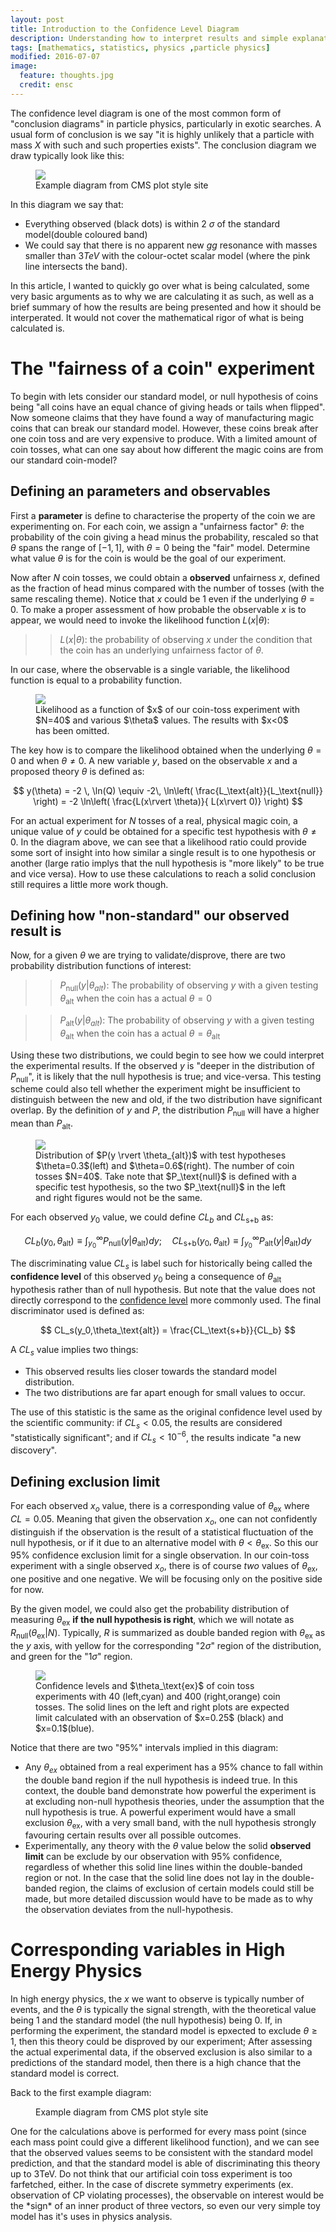 ```yaml
---
layout: post
title: Introduction to the Confidence Level Diagram
description: Understanding how to interpret results and simple explanations as to what is being calculated
tags: [mathematics, statistics, physics ,particle physics]
modified: 2016-07-07
image:
  feature: thoughts.jpg
  credit: ensc
---
```


The confidence level diagram is one of the most common form of "conclusion diagrams" in particle physics, particularly in exotic searches.
A usual form of conclusion is we say "it is highly unlikely that a particle with mass $X$ with such and such properties exists". The conclusion diagram we draw typically look like this:

<figure>
<a href="https://ghm.web.cern.ch/ghm/plots/public-results/publications/EXO-15-001/CMS-EXO-15-001_Figure_003-c.pdf">
<img src="https://ghm.web.cern.ch/ghm/plots/limitPlot_example.png"></a>
<figcaption>Example diagram from CMS plot style site</figcaption>
</figure>

In this diagram we say that:

* Everything observed (black dots) is within 2 $\sigma$ of the standard model(double coloured band)
* We could say that there is no apparent new $gg$ resonance with masses smaller than $3TeV$ with the colour-octet scalar model (where the pink line intersects the band).

In this article, I wanted to quickly go over what is being calculated, some very basic arguments as to why we are calculating it as such, as well as a brief summary of how the results are being presented and how it should be interperated.
It would not cover the mathematical rigor of what is being calculated is.

# The "fairness of a coin" experiment
To begin with lets consider our standard model, or null hypothesis of coins being "all coins have an equal chance of giving heads or tails when flipped".
Now someone claims that they have found a way of manufacturing magic coins that can break our standard model.
However, these coins break after one coin toss and are very expensive to produce.
With a limited amount of coin tosses, what can one say about how different the magic coins are from our standard coin-model?

## Defining an parameters and observables
First a **parameter** is define to characterise the property of the coin we are experimenting on.
For each coin, we assign a "unfairness factor" $\theta$: the probability of the coin giving a head minus the probability, rescaled so that $\theta$ spans the range of $[-1,1]$, with $\theta=0$ being the "fair" model.
Determine what value $\theta$ is for the coin is would be the goal of our experiment.

Now after $N$ coin tosses, we could obtain a **observed** unfairness $x$, defined as the fraction of head minus compared with the number of tosses (with the same rescaling theme).
Notice that $x$ could be 1 even if the underlying $\theta=0$.
To make a proper assessment of how probable the observable $x$ is to appear, we would need to invoke the likelihood function $L(x\rvert\theta)$:

>> $L(x\rvert\theta)$: the probability of observing $x$ under the condition that the coin has an underlying unfairness factor of $\theta$.

In our case, where the observable is a single variable, the likelihood function is equal to a probability function.

<figure>
  <img src="{{site.url}}/images/genimage/cls_article/CLS_Likelihood.png"/>
  <figcaption>
    Likelihood as a function of $x$ of our coin-toss experiment with $N=40$ and various $\theta$ values.
    The results with $x<0$ has been omitted.
  </figcaption>
</figure>

The key how is to compare the likelihood obtained when the underlying $\theta=0$ and when $\theta\neq0$. A new variable $y$, based on the observable $x$ and a proposed theory $\theta$ is defined as:

$$
y(\theta) = -2 \, \ln(Q) \equiv -2\, \ln\left( \frac{L_\text{alt}}{L_\text{null}} \right)
  = -2 \ln\left( \frac{L(x\rvert \theta)}{ L(x\rvert 0)} \right)
$$

For an actual experiment for $N$ tosses of a real, physical magic coin, a unique value of $y$ could be obtained for a specific test hypothesis with $\theta \neq 0$.
In the diagram above, we can see that a likelihood ratio could provide some sort of insight into how similar a single result is to one hypothesis or another (large ratio implys that the null hypothesis is "more likely" to be true and vice versa).
How to use these calculations to reach a solid conclusion still requires a little more work though.


## Defining how "non-standard" our observed result is
Now, for a given $\theta$ we are trying to validate/disprove, there are two probability distribution functions of interest:

>> $P_\text{null}( y \rvert \theta_{alt})$: The probability of observing $y$ with a given testing $\theta_\text{alt}$ when the coin has a actual $\theta=0$

>> $P_\text{alt} (y \rvert \theta_{alt})$: The probability of observing $y$ with a given testing $\theta_\text{alt}$ when the coin has a actual $\theta=\theta_\text{alt}$

Using these two distributions, we could begin to see how we could interpret the experimental results.
If the observed $y$ is "deeper in the distribution of $P_\text{null}$", it is likely that the null hypothesis is true; and vice-versa.
This testing scheme could also tell whether the experiment might be insufficient to distinguish between the new and old, if the two distribution have significant overlap.
By the definition of $y$ and $P$, the distribution $P_\text{null}$ will have a higher mean than $P_\text{alt}$.

<figure>
  <img src="{{sit.url}}/images/genimage/cls_article/CLS_ratio.png">
  <figcaption>
    Distribution of $P(y \rvert \theta_{alt})$ with test hypotheses $\theta=0.3$(left) and $\theta=0.6$(right).
    The number of coin tosses $N=40$.
    Take note that $P_\text{null}$ is defined with a specific test hypothesis, so the two $P_\text{null}$ in the left and right figures would not be the same.
  </figcaption>
</figure>

For each observed $y_0$ value, we could define $CL_b$ and $CL_\text{s+b}$ as:

$$
CL_b(y_0 , \theta_\text{alt}) \equiv \int_{y_0}^\infty P_\text{null}(y\rvert \theta_\text{alt}) dy ; \quad
CL_\text{s+b}(y_0 , \theta_\text{alt}) \equiv \int_{y_0}^\infty P_\text{alt}(y \rvert \theta_\text{alt}) dy
$$

The discriminating value $CL_s$ is label such for historically being called the **confidence level** of this observed $y_0$ being a consequence of $\theta_\text{alt}$ hypothesis rather than of null hypothesis.
But note that the value does not directly correspond to the [confidence level](https://en.wikipedia.org/wiki/Confidence_interval) more commonly used.
The final discriminator used is defined as:

$$
CL_s(y_0,\theta_\text{alt}) = \frac{CL_\text{s+b}}{CL_b}
$$

A $CL_s$ value implies two things:

  * This observed results lies closer towards the standard model distribution.
  * The two distributions are far apart enough for small values to occur.

The use of this statistic is the same as the original confidence level used by the scientific community: if $CL_s <0.05$, the results are considered "statistically significant"; and if $CL_s < 10^{-6}$, the results indicate "a new discovery".

## Defining exclusion limit
For each observed $x_o$ value, there is a corresponding value of $\theta_\text{ex}$ where $CL = 0.05$.
Meaning that given the observation $x_o$, one can not confidently distinguish if the observation is the result of a statistical fluctuation of the null hypothesis, or if it due to an alternative model with $\theta < \theta_\text{ex}$.
So this our 95% confidence exclusion limit for a single observation.
In our coin-toss experiment with a single observed $x_o$, there is of course *two* values of $\theta_\text{ex}$, one positive and one negative.
We will be focusing only on the positive side for now.

By the given model, we could also get the probability distribution of measuring $\theta_\text{ex}$ **if the null hypothesis is right**, which we will notate as $R_\text{null}(\theta_\text{ex}|N)$.
Typically, $R$ is summarized as double banded region with $\theta_\text{ex}$ as the $y$ axis, with yellow for the corresponding "$2\sigma$" region of the distribution, and green for the "$1\sigma$" region.

<figure>
  <img src="{{sit.url}}/images/genimage/cls_article/cls_exclusion.png"/>
  <figcaption>
    Confidence levels and $\theta_\text{ex}$ of coin toss experiments with 40 (left,cyan) and 400 (right,orange) coin tosses.
    The solid lines on the left and right plots are expected limit calculated with an observation of  $x=0.25$ (black) and $x=0.1$(blue).
  </figcaption>
</figure>

Notice that there are two "95%" intervals implied in this diagram:

  * Any $\theta_{ex}$ obtained from a real experiment has a 95% chance to fall within the double band region if the null hypothesis is indeed true.
  In this context, the double band demonstrate how powerful the experiment is at excluding non-null hypothesis theories, under the assumption that the null hypothesis is true.
  A powerful experiment would have a small exclusion $\theta_\text{ex}$, with a very small band, with the null hypothesis strongly favouring certain results over all possible outcomes.  
  * Experimentally, any theory with the $\theta$ value below the solid **observed limit** can be exclude by our observation with 95% confidence, regardless of whether this solid line lines within the double-banded region or not.
  In the case that the solid line does not lay in the double-banded region, the claims of exclusion of certain models could still be made, but more detailed discussion would have to be made as to why the observation deviates from the null-hypothesis.



# Corresponding variables in High Energy Physics
In high energy physics, the $x$ we want to observe is typically number of events, and the $\theta$ is typically the signal strength, with the theoretical value being $1$ and the standard model (the null hypothesis) being $0$.
If, in performing the experiment, the standard model is epxected to exclude $\theta\geq1$, then this theory could be disproved by our experiment;
After assessing the actual experimental data, if the observed exclusion is also similar to a predictions of the standard model, then there is a high chance that the standard model is correct.

Back to the first example diagram:
<figure>
	<a href="https://ghm.web.cern.ch/ghm/plots/public-results/publications/EXO-15-001/CMS-EXO-15-001_Figure_003-c.pdf"><img src="https://ghm.web.cern.ch/ghm/plots/limitPlot_example.png" alt=""></a>
	<figcaption>Example diagram from CMS plot style site</figcaption>
</figure>
One for the calculations above is performed for every mass point (since each mass point could give a different likelihood function), and we can see that the observed values seems to be consistent with the standard model prediction, and that the standard model is able of discriminating this theory up to 3TeV.
Do not think that our artificial coin toss experiment is too farfetched, either.
In the case of discrete symmetry experiments (ex. observation of CP violating processes), the observable on interest would be the *sign* of an inner product of three vectors, so even our very simple toy model has it's uses in physics analysis.
